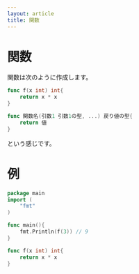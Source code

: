 ```yaml
---
layout: article
title: 関数
---
```


# 関数
関数は次のように作成します。

```go
func f(x int) int{
    return x * x
}
```

```go
func 関数名(引数1 引数1の型, ...) 戻り値の型{
    return 値
}
```

という感じです。

# 例

```go
package main
import (
    "fmt"
)

func main(){
    fmt.Println(f(3)) // 9
}

func f(x int) int{
    return x * x
}
```